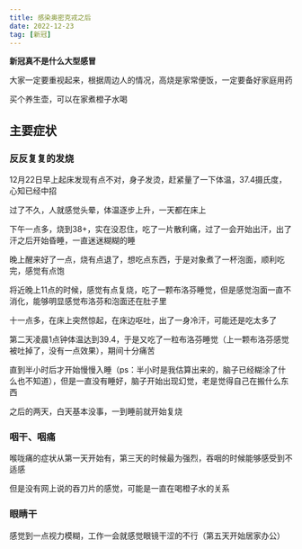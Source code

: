 ```yaml
---
title: 感染奥密克戎之后
date: 2022-12-23
tag: [新冠]
---
```


**新冠真不是什么大型感冒**

大家一定要重视起来，根据周边人的情况，高烧是家常便饭，一定要备好家庭用药

买个养生壶，可以在家煮橙子水喝

## 主要症状

### 反反复复的发烧

12月22日早上起床发现有点不对，身子发烫，赶紧量了一下体温，37.4摄氏度，心知已经中招

过了不久，人就感觉头晕，体温逐步上升，一天都在床上

下午一点多，烧到38+，实在没忍住，吃了一片散利痛，过了一会开始出汗，出了汗之后开始昏睡，一直迷迷糊糊的睡

晚上醒来好了一点，烧有点退了，想吃点东西，于是对象煮了一杯泡面，顺利吃完，感觉有点饱

将近晚上11点的时候，感觉有点复烧，吃了一颗布洛芬睡觉，但是感觉泡面一直不消化，能够明显感觉布洛芬和泡面还在肚子里

十一点多，在床上突然惊起，在床边呕吐，出了一身冷汗，可能还是吃太多了

第二天凌晨1点钟体温达到39.4，于是又吃了一粒布洛芬睡觉（上一颗布洛芬感觉被吐掉了，没有一点效果），期间十分痛苦

直到半小时后才开始慢慢入睡（ps：半小时是我估算出来的，脑子已经糊涂了什么也不知道），但是一直没有睡好，脑子开始出现幻觉，老是觉得自己在搬什么东西

之后的两天，白天基本没事，一到睡前就开始复烧

### 咽干、咽痛

喉咙痛的症状从第一天开始有，第三天的时候最为强烈，吞咽的时候能够感受到不适感

但是没有网上说的吞刀片的感觉，可能是一直在喝橙子水的关系

### 眼睛干

感觉到一点视力模糊，工作一会就感觉眼镜干涩的不行（第五天开始居家办公）
